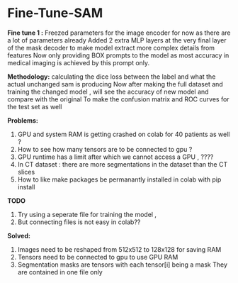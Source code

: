 # Fine-Tune-SAM

**Fine tune 1 :**
Freezed parameters for the image encoder for now as there are a lot of parameters already
Added 2 extra MLP layers at the very final layer of the mask decoder to make model extract more
complex details from features
Now only providing BOX prompts to the model as most accuracy in medical imaging is achieved by this 
prompt only.

**Methodology:**
calculating the dice loss between the label and what the actual unchanged sam is producing 
Now after making the full dataset and training the changed model , will see the accuracy 
of new model and compare with the original
To make the confusion matrix and ROC curves for the test set as well

**Problems:** 
1) GPU and system RAM is getting crashed on colab for 40 patients as well ?
2) How to see how many tensors are to be connected to gpu ?
3) GPU runtime has a limit after which we cannot access a GPU , ????
4) In CT dataset : there are more segmentations in the dataset than the CT slices
5) How to like make packages be permanantly installed in colab with pip install

**TODO**
1) Try using a seperate file for training the model , 
2) But connecting files is not easy in colab?? 

**Solved:**
1) Images need to be reshaped from 512x512 to 128x128 for saving RAM
2) Tensors need to be connected to gpu to use GPU RAM
3) Segmentation masks are tensors with each tensor[i] being a mask 
   They are contained in one file only

